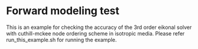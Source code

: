 # Forward modeling test 

This is an example for checking the accuracy of the 3rd order eikonal solver with cuthill-mckee node ordering scheme in isotropic media.
Please refer run_this_example.sh for running the example.